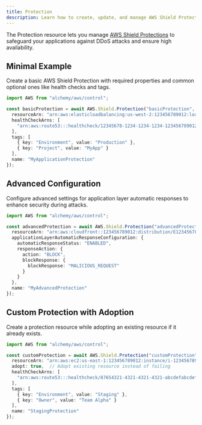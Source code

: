 ```yaml
---
title: Protection
description: Learn how to create, update, and manage AWS Shield Protections using Alchemy Cloud Control.
---
```



The Protection resource lets you manage [AWS Shield Protections](https://docs.aws.amazon.com/shield/latest/userguide/) to safeguard your applications against DDoS attacks and ensure high availability.

## Minimal Example

Create a basic AWS Shield Protection with required properties and common optional ones like health checks and tags.

```ts
import AWS from "alchemy/aws/control";

const basicProtection = await AWS.Shield.Protection("basicProtection", {
  resourceArn: "arn:aws:elasticloadbalancing:us-west-2:123456789012:loadbalancer/app/my-load-balancer/50dc6c495c0c9188",
  healthCheckArns: [
    "arn:aws:route53:::healthcheck/12345678-1234-1234-1234-123456789012"
  ],
  tags: [
    { key: "Environment", value: "Production" },
    { key: "Project", value: "MyApp" }
  ],
  name: "MyApplicationProtection"
});
```

## Advanced Configuration

Configure advanced settings for application layer automatic responses to enhance security during attacks.

```ts
import AWS from "alchemy/aws/control";

const advancedProtection = await AWS.Shield.Protection("advancedProtection", {
  resourceArn: "arn:aws:cloudfront::123456789012:distribution/E1234567890",
  applicationLayerAutomaticResponseConfiguration: {
    automaticResponseStatus: "ENABLED",
    responseAction: {
      action: "BLOCK",
      blockResponse: {
        blockResponse: "MALICIOUS_REQUEST"
      }
    }
  },
  name: "MyAdvancedProtection"
});
```

## Custom Protection with Adoption

Create a protection resource while adopting an existing resource if it already exists.

```ts
import AWS from "alchemy/aws/control";

const customProtection = await AWS.Shield.Protection("customProtection", {
  resourceArn: "arn:aws:ec2:us-east-1:123456789012:instance/i-1234567890abcdef0",
  adopt: true,  // Adopt existing resource instead of failing
  healthCheckArns: [
    "arn:aws:route53:::healthcheck/87654321-4321-4321-4321-abcdefabcdef"
  ],
  tags: [
    { key: "Environment", value: "Staging" },
    { key: "Owner", value: "Team Alpha" }
  ],
  name: "StagingProtection"
});
```
